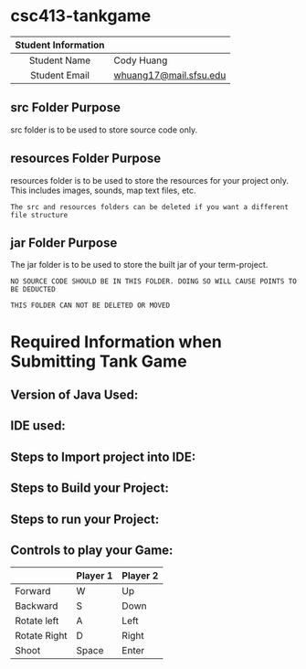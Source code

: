 # csc413-tankgame


| Student Information |                |
|:-------------------:|----------------|
|  Student Name       |  Cody Huang    |
|  Student Email      |whuang17@mail.sfsu.edu|

## src Folder Purpose 
src folder is to be used to store source code only.

## resources Folder Purpose 
resources folder is to be used to store the resources for your project only. This includes images, sounds, map text files, etc.

`The src and resources folders can be deleted if you want a different file structure`

## jar Folder Purpose 
The jar folder is to be used to store the built jar of your term-project.

`NO SOURCE CODE SHOULD BE IN THIS FOLDER. DOING SO WILL CAUSE POINTS TO BE DEDUCTED`

`THIS FOLDER CAN NOT BE DELETED OR MOVED`

# Required Information when Submitting Tank Game

## Version of Java Used:

## IDE used: 

## Steps to Import project into IDE:

## Steps to Build your Project:
 
## Steps to run your Project:

## Controls to play your Game:

|               | Player 1 | Player 2 |
|---------------|----------|----------|
|  Forward      |     W    |  Up      |
|  Backward     |     S    |  Down    |
|  Rotate left  |     A    |  Left    |
|  Rotate Right |     D    |  Right   |
|  Shoot        |   Space  |  Enter   |

<!-- you may add more controls if you need to. -->
